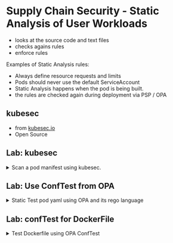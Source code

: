 # Supply Chain Security - Static Analysis of User Workloads

* looks at the source code and text files
* checks agains rules
* enforce rules

Examples of Static Analysis rules:
* Always define resource requests and limits
* Pods should never use the default ServiceAccount
* Static Analysis happens when the pod is being built.
* the rules are checked again during deployment via PSP / OPA

## kubesec

* from [kubesec.io](kubesec.io)
* Open Source

## Lab: kubesec

<details>
<summary>Scan a pod manifest using kubesec.</summary>

1. Create a Pod manifest
```
kubectl run nginx --image=nginx --dry-run=client -oyaml > nginx.yaml
```

2. Scan it using kubesec
```
docker run -i kubesec/kubesec:512c5e0 scan /dev/stdin < nginx.yaml
```
</details>

## Lab: Use ConfTest from OPA

<details>
<summary>Static Test pod yaml using OPA and its rego language</summary>

```rego
# pod yaml must container runAsNonRoot: true

package main

deny[msg] {
    input.kind = "Deployment"
    not input.spec.template.spec.securityContext.runAsNonRoot = true
    msg = Containers must not run as root
}
```

Run conftest  
docker run --rm -v $(pwd):/project instrumenta/conftest test deploy.yaml 

</details>

## Lab: confTest for DockerFile

<details>
<summary>Test Dockerfile using OPA ConfTest</summary>

```Dockerfile
# This is the docker file
FROM ubuntu
ARG DEBIAN_FRONTEND=noninteractive
RUN apt-get update && apt-get install -y golang-go
COPY app.go .
RUN go build app.go
CMD ["./app"]
```

Rego stanza:  
```rego
package main

denylist = [
  "ubuntu"
]

deny[msg] {
    input[i].Cmd == "from"
    val := input[i].Value
    contains(val[i], denyList[_])

    msg = sprintf("unallowed image found %s", [val])
}
```
Run conftest on this:  
```

```
</details>

